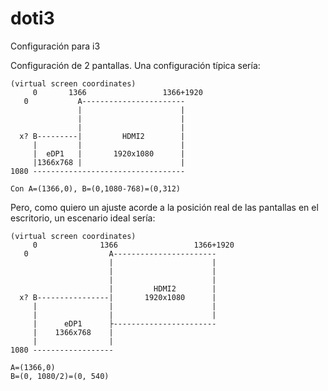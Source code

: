 # doti3
Configuración para i3

Configuración de 2 pantallas. Una configuración típica sería:

```
(virtual screen coordinates)
     0       1366                 1366+1920
   0           A-----------------------
               |                      |
               |                      |
               |                      |
  x? B---------|         HDMI2        |
     |         |                      |
     |  eDP1   |       1920x1080      |
     |1366x768 |                      |
1080 ----------------------------------

Con A=(1366,0), B=(0,1080-768)=(0,312)
```

Pero, como quiero un ajuste acorde a la posición real de las
pantallas en el escritorio, un escenario ideal sería:

```
(virtual screen coordinates)
     0              1366                 1366+1920
   0                  A-----------------------
                      |                      |
                      |                      |
                      |                      |
                      |         HDMI2        |
  x? B----------------|       1920x1080      |
     |                |                      |
     |                |                      |
     |      eDP1      ├-----------------------
     |    1366x768    |
     |                |
1080 ------------------

A=(1366,0)
B=(0, 1080/2)=(0, 540)
```
